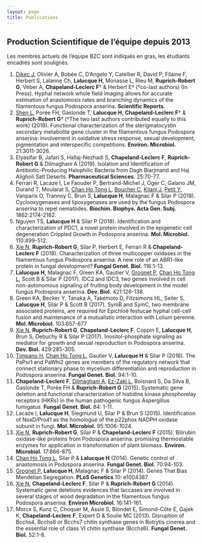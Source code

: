 ```yaml
---
layout: page
title: Publications
---
```


## Production Scientifique de l’équipe depuis 2013

Les membres actuels de l’équipe B2C sont indiqués en gras, les étudiants encadrés sont soulignés.

1. <u>Dikec J</u>, Olivier A, Bobée C, D’Angelo Y, Catellier R, David P, Filaine F, Herbert S, Lalanne Ch, **Lalucque H**, Monasse L, Rieu M, **Ruprich-Robert G**, Véber A, **Chapeland-Leclerc F**† & Herbert E† (†co-last authors) (In Press). Hyphal network whole field imaging allows for accurate estimation of anastomosis rates and branching dynamics of the filamentous fungus Podospora anserina. **Scientific Reports**.
2. <u>Shen L</u>, Porée FH, Gaslonde T, **Lalucque H**, **Chapeland-Leclerc F**† & **Ruprich-Robert G**† (†The two last authors contributed equally to this work) (2019). Functional characterization of the sterigmatocystin secondary metabolite gene cluster in the filamentous fungus Podospora anserina: involvement in oxidative stress response, sexual development, pigmentation and interspecific competitions. **Environ. Microbiol.** 21:3011-3026. 
3. Elyasifar B, Jafari S, Hallaj-Nezhadi S, **Chapeland-Leclerc F**, **Ruprich-Robert G** & Dilmaghani A (2019). Isolation and Identification of Antibiotic-Producing Halophilic Bacteria from Dagh Biarjmand and Haj Aligholi Salt Deserts. **Pharmaceutical Sciences**. 25:70-77.
4. Ferrari R, Lacaze I, Le Faouder P, Bertrand-Michel J, Oger C, Galano JM, Durand T, Moularat S, <u>Chan Ho Tong L</u>, <u>Boucher C</u>, <u>Kilani J</u>, <u>Petit Y</u>, Vanparis O, Trannoy C, Brun S, **Lalucque H**, Malagnac F & Silar P (2018). Cyclooxygenases and lipoxygenases are used by the fungus Podospora anserina to repel nematodes. **Biochim. Biophys. Acta Gen. Subj.** 1862:2174-2182.
5. Nguyen TS, **Lalucque H** & Silar P (2018). Identification and characterization of PDC1, a novel protein involved in the epigenetic cell degeneration Crippled Growth in Podospora anserina. **Mol. Microbiol.** 110:499-512.
6. <u>Xie N</u>, **Ruprich-Robert G**, Silar P, Herbert E, Ferrari R & **Chapeland-Leclerc F** (2018). Characterization of three multicopper oxidases in the filamentous fungus Podospora anserina: A new role of an ABR1-like protein in fungal development? **Fungal Genet. Biol.** 116:1-13.
7. **Lalucque H**, Malagnac F, Green KA, Gautier V, <u>Grognet P</u>, <u>Chan Ho Tong L</u>, Scott B & Silar P (2017). IDC2 and IDC3, two genes involved in cell non-autonomous signaling of fruiting body development in the model fungus Podospora anserina. **Dev. Biol.** 421:126-138.
8. Green KA, Becker Y, Tanaka A, Takemoto D, Fitzsimons HL, Seiler S, **Lalucque H**, Silar P & Scott B (2017). SymB and SymC, two membrane associated proteins, are required for Epichloë festucae hyphal cell-cell fusion and maintenance of a mutualistic interaction with Lolium perenne. **Mol. Microbiol.** 103:657-677
9. <u>Xie N</u>, **Ruprich-Robert G**, **Chapeland-Leclerc F**, Coppin E, **Lalucque H**, Brun S, Debuchy R & Silar P (2017). Inositol-phosphate signaling as mediator for growth and sexual reproduction in Podospora anserina. **Dev. Biol.** 429:285-305.
10. <u>Timpano H</u>, <u>Chan Ho Tong L</u>, Gautier V, **Lalucque H** & Silar P (2016). The PaPsr1 and PaWhi2 genes are members of the regulatory network that connect stationary phase to mycelium differentiation and reproduction in Podospora anserina. **Fungal Genet. Biol.** 94:1-10.
11. **Chapeland-Leclerc F**, <u>Dilmaghani A</u>, <u>Ez-Zaki L</u>, Boisnard S, Da Silva B, Gaslonde T, Porée FH & **Ruprich-Robert G** (2015). Systematic gene deletion and functional characterization of histidine kinase phosphorelay receptors (HKRs) in the human pathogenic fungus Aspergillus fumigatus. **Fungal Genet. Biol.** 84: 1-11.
12. Lacaze I, **Lalucque H**, Siegmund U, Silar P & Brun S (2015). Identification of NoxD/Pro41 as the homologue of the p22phox NADPH oxidase subunit in fungi. **Mol. Microbiol.** 95:1006-1024.
13. <u>Xie N</u>, **Ruprich-Robert G**, Silar P & **Chapeland-Leclerc F** (2015). Bilirubin oxidase-like proteins from Podospora anserina: promising thermostable enzymes for application in transformation of plant biomass. **Environ. Microbiol.** 17:866-875.
14. <u>Chan Ho Tong L</u>, Silar P & **Lalucque H** (2014). Genetic control of anastomosis in Podospora anserina. **Fungal Genet. Biol.** 70:94-103.
15. <u>Grognet P</u>, **Lalucque H**, Malagnac F & Silar P (2014). Genes That Bias Mendelian Segregation. **PLoS Genetics** 10: e1004387.
16. <u>Xie N</u>, **Chapeland-Leclerc F**, Silar P & **Ruprich-Robert G** (2014). Systematic gene deletions evidences that laccases are involved in several stages of wood degradation in the filamentous fungus Podospora anserina. **Environ Microbiol.** 16:141-161.
17. Morcx S, Kunz C, Choquer M, Assie S, Blondet E, Simond-Côte E, Gajek K, **Chapeland-Leclerc F**, Expert D & Soulie MC (2013). Disruption of Bcchs4, Bcchs6 or Bcchs7 chitin synthase genes in Botrytis cinerea and the essential role of class VI chitin synthase (Bcchs6). **Fungal Genet. Biol.** 52:1-8. 

